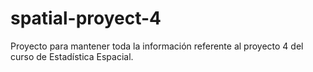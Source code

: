 # spatial-proyect-4
Proyecto para mantener toda la información referente al proyecto 4 del curso de Estadística Espacial.

